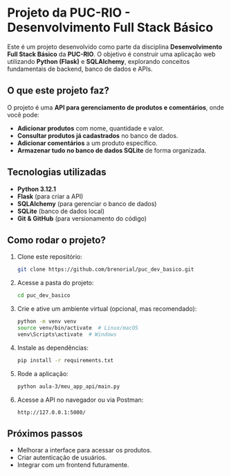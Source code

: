 # Projeto da PUC-RIO - Desenvolvimento Full Stack Básico

Este é um projeto desenvolvido como parte da disciplina **Desenvolvimento Full Stack Básico** da **PUC-RIO**. O objetivo é construir uma aplicação web utilizando **Python (Flask)** e **SQLAlchemy**, explorando conceitos fundamentais de backend, banco de dados e APIs.

## O que este projeto faz?

O projeto é uma **API para gerenciamento de produtos e comentários**, onde você pode:

- **Adicionar produtos** com nome, quantidade e valor.
- **Consultar produtos já cadastrados** no banco de dados.
- **Adicionar comentários** a um produto específico.
- **Armazenar tudo no banco de dados SQLite** de forma organizada.

## Tecnologias utilizadas

- **Python 3.12.1**
- **Flask** (para criar a API)
- **SQLAlchemy** (para gerenciar o banco de dados)
- **SQLite** (banco de dados local)
- **Git & GitHub** (para versionamento do código)

## Como rodar o projeto?

1. Clone este repositório:

   ```sh
   git clone https://github.com/brenorial/puc_dev_basico.git
   ```

2. Acesse a pasta do projeto:

   ```sh
   cd puc_dev_basico
   ```

3. Crie e ative um ambiente virtual (opcional, mas recomendado):

   ```sh
   python -m venv venv
   source venv/bin/activate  # Linux/macOS
   venv\Scripts\activate  # Windows
   ```

4. Instale as dependências:

   ```sh
   pip install -r requirements.txt
   ```

5. Rode a aplicação:

   ```sh
   python aula-3/meu_app_api/main.py
   ```

6. Acesse a API no navegador ou via Postman:

   ```
   http://127.0.0.1:5000/
   ```

## Próximos passos

- Melhorar a interface para acessar os produtos.
- Criar autenticação de usuários.
- Integrar com um frontend futuramente.
